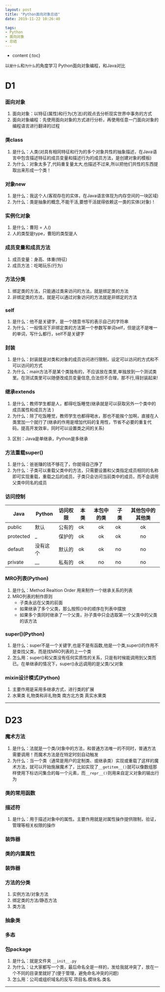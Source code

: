 ```yaml
---
layout: post
title: "Python面向对象总结"
date: 2019-11-22 10:26:40

tags:
- Python
- 面向对象
- 总结
---
```

* content
{:toc}

以`是什么`和`为什么`的角度学习 Python面向对象编程，和Java对比














# D1
### 面向对象  
1. 面向对象：以特征(属性)和行为(方法)的观点去分析现实世界中事务的方式  
2. 面向对象编程：先使用面向对象的方式进行分析，再使用任意一门面向对象的编程语言进行翻译的过程  

### 类class  
1. 是什么：人类(对具有相同特征和行为的多个对象共性的抽象描述，在Java语言中包含描述特征的成员变量和描述行为的成员方法，是创建对象的模板)  
2. 为什么：对象太多了,代码重复量太大,也描述不过来,所以把他们共性的东西提取出来形成一个类！  

### 对象new  
1. 是什么：我这个人(客观存在的实体，在Java语言体现为内存空间的一块区域)  
2. 为什么：类是抽象的概念,不能干活,要想干活就得依赖这一类的实体(对象)！  


<!-- ### 引用
1. 是什么：曹阳(在Java语言中使用引用数据类型声明的变量叫做引用型变量,简称为"引用")  
2. 为什么：创建对象的实质就是在堆区创建一块存储空间,如果这块空间没有记录下来,下次用的时候就不知道怎么找,为了记录这块存储空间,我们就得声明一个引用！   -->


### 实例化对象
1. 是什么：曹阳 = 人()  
2. 人的类型是type，曹阳的类型是人  

### 成员变量和成员方法  
1. 成员变量：身高、体重(特征)  
2. 成员方法：吃喝玩乐(行为)  


<!-- ### JVM内存结构  
1. 类：方法区  
2. 对象：堆区  
3. 引用：栈区  
4. 成员变量：静态(方法区)，非静态(堆)  
5. 成员方法：栈区  
6. 局部变量：栈区，定义在函数中，函数结束内存释放  
7. 字符串：常量池 -->



<!-- ### 构造方法  
1. 是什么：方法名与类名相同，没有返回值，void也不写  
2. 为什么：希望在创建Person对象的同时能够指定姓名和年龄时就需要构造方法! -->  



<!-- ### 方法重载  
1. 是什么：像有参构造和无参构造这样，方法名相同，参数列表的个数、顺序、类型不同，调用方法时可以加以区分，这种关系叫重载  
2. 为什么：一个方法,需要传递的参数列表不同，这就需要方法重载，方便调用，省得记太多方法名! -->  



<!-- ### this关键字  
1. 是什么：在构造方法中代表当前正在构造的对象，在成员方法中代表当前正在调用方法的对象  
2. 为什么：形参变量名和成员变量名相同便于我们知道这个形参变量是给这个成员变量赋值的，但是他们的作用范围不同，就近原则在方法体内成员变量就进不去了，这时就就需要this关键字了   -->


### 方法分类
1. 绑定类的方法，只能通过类来访问的方法，就是绑定类的方法  
2. 非绑定类的方法，就是可以通过对象访问的方法就是非绑定的方法  

### self
1. 是什么：他不是关键字，是一个随意书写的表示自己的字符串  
2. 为什么：一般情况下非绑定类的方法第一个参数写单词self，但是这不是唯一的单词，写什么都行，self不是关键字


<!-- ### 参数传递  
1. 基本数据类型  
	- 形参变量的改变不会影响到实参  
	- 我天生就会笑，随着年龄的增长我还能不会笑了？  
2. 引用数据类型  
	- 形参变量指向的内容的改变会影响到实参变量指向的内容  
	- 我本来不会骑自行车，诶但我学会了  
3. 引用数据类型  
	- 形参变量改变指向后再改变指向的内容时不会影响到实参变量指向的内容  
	- 我本来不会骑自行车也不会编程，但我学了骑自行车没学编程，我编程不还是不会嘛 -->  



<!-- ### 递归  
1. 是什么：方法自己调用自己，阶乘，汉诺塔  
2. 怎么用：找退出条件(n=1) + 规律(n=n) =》 if判断+调用自身 -->  


### 封装  
1. 是什么：封装就是对类和对象的成员访问进行限制，设定可以访问的方式和不可以访问的方式 <!-- 一种保证成员变量值合理性和私密性的机制 -->  
2. 为什么：main方法不是某个类独有的，不应该放在类里,单独放到一个测试类里。在测试类里可以随便改成员变量信息,合法但不合理，那不行,得封装起来!  
<!-- 3. 怎么用：  
	- 我的车是我自己的(私有化成员变量)只有我能开；  
	- 我借你开(公有化get和set方法)你才能开，我借你车你开坏了也不行奥(set方法里加判断)；  
	- 听话就可以开走了(构造方法里调set方法)   --> 




<!-- ### static关键字  
1. 是什么：就像在定义类的时候给成员属性或成员方法一个默认值  
2. 为什么：在Person类实例中国籍都一样，分配不同的内存空间，造成浪费。如果想把国籍都放在一块内存空间就得用到static关键字  
3. 怎么用：饮水机(被所有对象共享)可以加，水杯不可以加  --> 

<!-- ### 单例  
1. 是什么：在main方法中能得到且只能得到Singleton类的一个对象,Singleton类是单例类，任务管理器  
2. 饿汉式：  
	- 身份证号有且只能有一个自己的(私有化构造方法)；  
	- 有了身份证号就可以证明有这个人了(本类型的引用指向本类类型的对象)，怎么让别人知道有这个人呢你得加个static上个户口，但也不能谁都可以用你身份证号啊你就得加个private；  
	- 怎么找到这个人呢就得告诉他可以通过身份证号找你(提供公有的get方法负责将上面的对象返回出去)，那人家也不知道你身份证号是啥啊你得加个static告诉他  
3. 懒汉式：  
	- 黑户不上户口，被抓了才上户口  
	- 这种情况存在，但可不合理哦，不推荐！ -->  




### 继承extends
1. 是什么：教师学生都是人，都得吃饭睡觉(继承就是可以获取另外一个类中的成员属性和成员方法 <!-- 把封装的类中共性的内容提取出来形成一个公共类,其他类吸收这个公共类的机制就叫继承 -->)  
2. 为什么：除了吃饭睡觉，教师学生也都得喝水，那也不能挨个加啊，直接在人类里加一个就行了(继承的作用是增加代码的复用性，节省不必要的重复代码，提高开发效率，同时可以设置类之间的关系<!-- 提高代码的复用性、扩展性和可维护性 -->)  
<!-- 3. 怎么用：  
	- 儿子不能跟爸爸平辈也不能管妈妈叫媳妇啊(子类不能继承父类的构造方法和私有方法)，爸爸有名儿子也得有名啊，总不能一直叫谁谁谁的儿子吧，但是你也不能跟你爸用一个名吧(私有特征可以继承但不能访问)  
	- 儿子生出来就遗传了爸爸的基因(当构造子类对象时会自动构造父类的无参构造方法来初始化从父类中继承下来的成员变量,相当于在子类构造方法的第一行增加代码`super();`的效果)  
	- 一个爸爸可以有多个儿子，但一个儿子只能有一个爸爸(Java语言中只支持单继承)  
	- 儿子必须是爸爸亲生的才能继承他的基因(使用继承必须满足逻辑关系:子类 is a 父类)   -->

3. 区别：Java是单继承，Python是多继承



<!-- ### 方法重写@Override + super
1. 是什么：爸爸赚的钱不够花了，你就得自己挣了  
2. 为什么：Worker类继承Person类调用show()方法是Person类里的,只能打印Person类里有的特征,不能打印Worker类里新加的特征,这个时候就要用方法重写   -->

### 方法重载super()
1. 是什么：爸爸赚的钱不够花了，你就得自己挣了  
2. 为什么：子类可以重载父类中的方法，只需要设置和父类指定成员相同的名称即可实现重载，重载之后的成员，子类只会访问当前类中的成员，而不会调用父类中同名的成员  


### 访问控制
<!-- 1. 自己的东西只能自己用(private修饰的内容只能在本类中使用)  
2. 方法教你了你爱咋用咋用(public修饰的内容可以在任意位置使用)   -->

Java|Python|访问权限|本类|本包中的类|子类|其他包中的其他类
--|--|--|--|:--:|--|:--:
public|默认|公有的|ok|ok|ok|ok
protected|_|保护的|ok|ok|ok|no
default|没有这个|默认的|ok|ok|no|no
private|__|私有的|ok|no|no|no

### MRO列表(Python)
1. 是什么：Method Realtion Order 用来制作一个继承关系的列表  
2. MRO列表的制作原则  
	- 子类永远在父类的前面  
	- 如果继承了多个父类，那么按照()中的顺序在列表中摆放  
	- 如果多个类同时继承了一个父类，孙子类中只会选取第一个父类中的父类的该方法  

### super()(Python)
1. 是什么：super不是一个关键字,也是不是有函数,他是一个类,super()的作用不是查找父类，而是找MRO列表的上一个类  
2. 怎么用：super()和父类没有任何实质性的关系，只是有时候能调用到父类而已。在单继承的情况下，super()永远调用的是父类/父对象  

### mixin设计模式(Python)
1. 主要作用是采用多继承方式，进行类的扩展  
2. 水果类 礼物类和非礼物类 南方北方类 真实水果类


---
# D23
### 魔术方法
1. 是什么：法就是一个类/对象中的方法，和普通方法唯一的不同时，普通方法需要调用！而魔术方法是在特定时刻自动触发  
2. 为什么：当一个类（通常是用户的定制类、或继承类）实现或重载了这样的魔术方法，就可以开始施展魔术了，比如实现了`__getitem__()`就可以像数组那样使用下标访问集合的每一个元素，而`__repr__()`则用来自定义对象的输出行为  

### 类的常用函数

### 描述符
1. 是什么：用于描述对象中的属性。主要作用就是对属性操作提供限制，验证，管理等相关权限的操作  

### 装饰器

### 类的内置属性

### 装饰器

### 方法的分类
1. 实例方法/对象方法  
2. 绑定类的方法/静态方法  
3. 类方法

### 抽象类

### 多态








### 包package
1. 是什么：就是文件夹  `__init__.py`
2. 为什么：让大家都写一个类，最后命名全是一样的，发给我就冲突了，放在一个不同的目录里就好了(便于管理，避免命名冲突的问题)  
3. 怎么用：公司或组织域名的反写.项目名.模块名.类名  

<!-- ### final关键字
1. 是什么：不要孩子，油盐不进，有自己的想法谁也改变不了(本意为"最终的,不可更改的"，该关键字可以修饰类、成员方法、成员变量等)  
2. 为什么：final关键字防止滥用继承,不经意方法重写或数值的改变  
3. 对比this：  
	- this：本类(区分同名的成员变量和形参变量)  
	- super：父类(使用`super(实参)`的方式可以调用父类的构造方法,使用`super.`的方式可以调用父类中被重写的方法)  

### 对象创建的执行流程  
1. 单个对象：main方法里默认值 =》 显示初始化 =》 构造块 =》 构造方法体 =》 创建完毕  
2. 子类对象：父类静态代码块 =》 子类静态代码块 =》 父类构造块  =》 父类构造方法体 =》 子类构造块  =》 子类构造方法体   -->

--- 
<!-- # D5
### 多态
1. 是什么：饮料：可乐雪碧红牛(同一事物表现出来的多种形态)  
2. 为什么：
	- 既能打印矩形又能打印圆形(父类Shape)(通过方法的参数传递形成多态，屏蔽不同子类的差异性实现通用的编程带来不同的结果)  
	- 在方法体中直接用，抽象类/接口不能new对象，只能指向子类对象，当需要更换子类时只需要将new后面的类型修改而其它地方代码不变就立即生效，提高了代码的可维护性  
	- Calender类是抽象类不能new对象，返回值类型是Calender类型，但实际返回该类子类的对象
3. 怎么用：  
	- 可以通过“林肯他爸”找到他爸，但他爸就是他爸，会修鞋还是会修鞋，儿子能当总统但他爸不是总统(当父类类型的引用指向子类对象时，父类类型的引用可以直接调用父类中独有的方法,不可以直接调用子类独有的方法)  
	- 披着羊皮的狼，编译父类，运行子类，在内存中子类其实是子类对象，静态的被提成到类层级了(如果子类重写了方法，静态调父类的，非静态调子类的)   -->

<!-- ### 类型转换instanceof
1. 是什么：分为自动类型转换(子到父) 和 强制类型转换(父到子)  
2. 为什么：多态不能直接使用子类中扩展的属性和方法,但能通过强制类型转换解决   -->

<!-- ### 抽象类abstract
1. 是什么：模板(抽象类主要指不能具体实例化的使用abstract关键字修饰的类并且拥有抽象方法的类)  
2. 为什么：(抽象方法没有方法体,因此调用抽象方法是没有意义的,为了防止程序员不小心调用抽象方法,Java官方就规定抽象类不能new对象)  
3. 怎么用：  
	- 就像知道学啥，但啥也不会干，那我要你这对象干啥，但是我可以问问你都学啥，然后自己去学(抽象类的实际意义不在于自身创建对象而在于被继承，当一个类继承抽象类之后必须重写抽象方法，否则该类也变成抽象类)  
	- 不能和final共同修饰方法(重写和不能重写)  
	- 不能和static共同修饰(不能调用和可以调用)  
	- 不能和private共同修饰(不能继承和重写) -->
	
<!-- 
### 接口interface + implements
1. 是什么：没有成员变量只有常量，只有抽象方法(特殊的抽象类)  
2. 为什么：你只有一个爸爸，但是你也想继承你妈妈的基因(黄金既算金属,又算货币,但是Java中只支持单继承,让黄金类同时实现金属接口和货币接口,弥补不能多继承的缺陷)  
3. 怎么用：  
	- 类和接口：不同的东西implements，一样的东西extends，有接口就是多的  
	- 抽象类和接口：abstract class可以有构造方法、成员方法、成员变量，增加方法可以不影响子类(因为可以增加啥方法都行，但是接口只能加抽象方法，实现类必须重写)，jdk1.8之后接口可以有非抽象方法了，但必须default  
	- 接口类型的引用作为方法的形参时，实参可以是实现接口的类的对象，和使用匿名内部类得到接口类型的引用

### 匿名内部类
1. 是什么：如果一段程序中需要创建一个类的对象(通常这个类需要实现某个接口或者继承某个类),而且对象创建后这个类的价值也就不存在了,这个类可以不必命名,称之为匿名内部类  
2. 为什么：如果这个方法只调用一次,为了它在写一个类在方法区占着一块内存空间,有点浪费,所以就创建一个匿名内部类  
 -->


